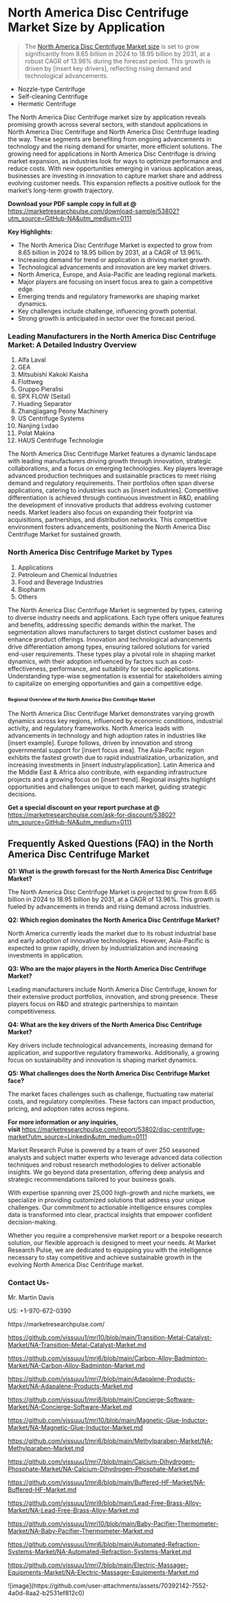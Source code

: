 <h1>North America Disc Centrifuge Market&nbsp;Size by Application</h1><blockquote><p>The <a href="https://marketresearchpulse.com/download-sample/53802?utm_source=GitHub-NA&amp;utm_medium=0111">North America Disc Centrifuge Market size</a> is set to grow significantly from 8.65 billion in 2024 to 18.95 billion by 2031, at a robust CAGR of 13.96% during the forecast period. This growth is driven by [insert key drivers], reflecting rising demand and technological advancements.</p></blockquote><ul><li>Nozzle-type Centrifuge<li> Self-cleaning Centrifuge<li> Hermetic Centrifuge</li></ul><p>The North America Disc Centrifuge market size by application reveals promising growth across several sectors, with standout applications in North America Disc Centrifuge and North America Disc Centrifuge leading the way. These segments are benefiting from ongoing advancements in technology and the rising demand for smarter, more efficient solutions. The growing need for applications in North America Disc Centrifuge is driving market expansion, as industries look for ways to optimize performance and reduce costs. With new opportunities emerging in various application areas, businesses are investing in innovation to capture market share and address evolving customer needs. This expansion reflects a positive outlook for the market’s long-term growth trajectory.</p><p><strong>Download your PDF sample copy in full at @ </strong><a href="https://marketresearchpulse.com/download-sample/53802?utm_source=GitHub-NA&amp;utm_medium=0111">https://marketresearchpulse.com/download-sample/53802?utm_source=GitHub-NA&amp;utm_medium=0111</a></p><p><strong>Key Highlights: </strong></p><ul><li>The North America Disc Centrifuge Market is expected to grow from 8.65 billion in 2024 to 18.95 billion by 2031, at a CAGR of 13.96%.</li><li>Increasing demand for trend or application is driving market growth.</li><li>Technological advancements and innovation are key market drivers.</li><li>North America, Europe, and Asia-Pacific are leading regional markets.</li><li>Major players are focusing on insert focus area to gain a competitive edge.</li><li>Emerging trends and regulatory frameworks are shaping market dynamics.</li><li>Key challenges include challenge, influencing growth potential.</li><li>Strong growth is anticipated in sector over the forecast period.</li></ul><h3>Leading Manufacturers in the North America Disc Centrifuge Market: A Detailed Industry Overview</h3><ol><li>Alfa Laval</li><li>GEA</li><li>Mitsubishi Kakoki Kaisha</li><li>Flottweg</li><li>Gruppo Pieralisi</li><li>SPX FLOW (Seital)</li><li>Huading Separator</li><li>Zhangjiagang Peony Machinery</li><li>US Centrifuge Systems</li><li>Nanjing Lvdao</li><li>Polat Makina</li><li>HAUS Centrifuge Technologie</li></ol><div class="flex max-w-full flex-col flex-grow"><div class="min-h-8 text-message flex w-full flex-col items-end gap-2 whitespace-normal break-words [.text-message+&amp;]:mt-5" dir="auto" data-message-author-role="assistant" data-message-id="fd8432e4-4910-450d-b182-61b7bfb0a01f" data-message-model-slug="gpt-4o"><div class="flex w-full flex-col gap-1 empty:hidden first:pt-[3px]"><div class="markdown prose w-full break-words dark:prose-invert light"><p>The North America Disc Centrifuge Market features a dynamic landscape with leading manufacturers driving growth through innovation, strategic collaborations, and a focus on emerging technologies. Key players leverage advanced production techniques and sustainable practices to meet rising demand and regulatory requirements. Their portfolios often span diverse applications, catering to industries such as [insert industries]. Competitive differentiation is achieved through continuous investment in R&amp;D, enabling the development of innovative products that address evolving customer needs. Market leaders also focus on expanding their footprint via acquisitions, partnerships, and distribution networks. This competitive environment fosters advancements, positioning the North America Disc Centrifuge Market for sustained growth.</p></div></div></div></div><h3>North America Disc Centrifuge Market by Types</h3><ol><li>Applications<li> Petroleum and Chemical Industries<li> Food and Beverage Industries<li> Biopharm<li> Others</li></ol><div class="flex max-w-full flex-col flex-grow"><div class="min-h-8 text-message flex w-full flex-col items-end gap-2 whitespace-normal break-words [.text-message+&amp;]:mt-5" dir="auto" data-message-author-role="assistant" data-message-id="084470be-0bb7-4664-bddf-5156b4f41249" data-message-model-slug="gpt-4o-mini"><div class="flex w-full flex-col gap-1 empty:hidden first:pt-[3px]"><div class="markdown prose w-full break-words dark:prose-invert light"><p>The North America Disc Centrifuge Market is segmented by types, catering to diverse industry needs and applications. Each type offers unique features and benefits, addressing specific demands within the market. The segmentation allows manufacturers to target distinct customer bases and enhance product offerings. Innovation and technological advancements drive differentiation among types, ensuring tailored solutions for varied end-user requirements. These types play a pivotal role in shaping market dynamics, with their adoption influenced by factors such as cost-effectiveness, performance, and suitability for specific applications. Understanding type-wise segmentation is essential for stakeholders aiming to capitalize on emerging opportunities and gain a competitive edge.</p></div></div></div></div><h3><span style="font-size: 11px;">Regional Overview of the North America Disc Centrifuge Market</span></h3><div class="flex max-w-full flex-col flex-grow"><div class="min-h-8 text-message flex w-full flex-col items-end gap-2 whitespace-normal break-words [.text-message+&amp;]:mt-5" dir="auto" data-message-author-role="assistant" data-message-id="e9038762-ce64-4e30-91c9-9bd413514231" data-message-model-slug="gpt-4o-mini"><div class="flex w-full flex-col gap-1 empty:hidden first:pt-[3px]"><div class="markdown prose w-full break-words dark:prose-invert light"><p>The North America Disc Centrifuge Market demonstrates varying growth dynamics across key regions, influenced by economic conditions, industrial activity, and regulatory frameworks. North America leads with advancements in technology and high adoption rates in industries like [insert example]. Europe follows, driven by innovation and strong governmental support for [insert focus area]. The Asia-Pacific region exhibits the fastest growth due to rapid industrialization, urbanization, and increasing investments in [insert industry/application]. Latin America and the Middle East &amp; Africa also contribute, with expanding infrastructure projects and a growing focus on [insert trend]. Regional insights highlight opportunities and challenges unique to each market, guiding strategic decisions.</p></div></div></div></div><p><strong>Get a special discount on your report purchase at @ </strong><a href="https://marketresearchpulse.com/ask-for-discount/53802?utm_source=GitHub-NA&amp;utm_medium=0111">https://marketresearchpulse.com/ask-for-discount/53802?utm_source=GitHub-NA&amp;utm_medium=0111</a></p><h2>Frequently Asked Questions (FAQ) in the North America Disc Centrifuge Market</h2><p><strong>Q1: What is the growth forecast for the North America Disc Centrifuge Market?</strong></p><p>The North America Disc Centrifuge Market is projected to grow from 8.65 billion in 2024 to 18.95 billion by 2031, at a CAGR of 13.96%. This growth is fueled by advancements in trends and rising demand across industries.</p><p><strong>Q2: Which region dominates the North America Disc Centrifuge Market?</strong></p><p>North America currently leads the market due to its robust industrial base and early adoption of innovative technologies. However, Asia-Pacific is expected to grow rapidly, driven by industrialization and increasing investments in application.</p><p><strong>Q3: Who are the major players in the North America Disc Centrifuge Market?</strong></p><p>Leading manufacturers include North America Disc Centrifuge, known for their extensive product portfolios, innovation, and strong presence. These players focus on R&amp;D and strategic partnerships to maintain competitiveness.</p><p><strong>Q4: What are the key drivers of the North America Disc Centrifuge Market?</strong></p><p>Key drivers include technological advancements, increasing demand for application, and supportive regulatory frameworks. Additionally, a growing focus on sustainability and innovation is shaping market dynamics.</p><p><strong>Q5: What challenges does the North America Disc Centrifuge Market face?</strong></p><p>The market faces challenges such as challenge, fluctuating raw material costs, and regulatory complexities. These factors can impact production, pricing, and adoption rates across regions.</p><p><strong>For more information or any inquiries, visit&nbsp;</strong><a href="https://marketresearchpulse.com/report/53802/disc-centrifuge-market?utm_source=Linkedin&utm_medium=0111">https://marketresearchpulse.com/report/53802/disc-centrifuge-market?utm_source=Linkedin&utm_medium=0111</a></p><p>Market Research Pulse is powered by a team of over 250 seasoned analysts and subject matter experts who leverage advanced data collection techniques and robust research methodologies to deliver actionable insights. We go beyond data presentation, offering deep analysis and strategic recommendations tailored to your business goals.</p><p>With expertise spanning over 25,000 high-growth and niche markets, we specialize in providing customized solutions that address your unique challenges. Our commitment to actionable intelligence ensures complex data is transformed into clear, practical insights that empower confident decision-making.</p><p>Whether you require a comprehensive market report or a bespoke research solution, our flexible approach is designed to meet your needs. At Market Research Pulse, we are dedicated to equipping you with the intelligence necessary to stay competitive and achieve sustainable growth in the evolving North America Disc Centrifuge market.</p><h3><strong>Contact Us-</strong></h3><p>Mr. Martin Davis</p><p>US: +1-970-672-0390</p><p>https://marketresearchpulse.com/</p><p><a href="https://github.com/vissuuu1/mri10/blob/main/Transition-Metal-Catalyst-Market/NA-Transition-Metal-Catalyst-Market.md">https://github.com/vissuuu1/mri10/blob/main/Transition-Metal-Catalyst-Market/NA-Transition-Metal-Catalyst-Market.md</a></p><p><a href="https://github.com/vissuuu1/mri6/blob/main/Carbon-Alloy-Badminton-Market/NA-Carbon-Alloy-Badminton-Market.md">https://github.com/vissuuu1/mri6/blob/main/Carbon-Alloy-Badminton-Market/NA-Carbon-Alloy-Badminton-Market.md</a></p><p><a href="https://github.com/vissuuu1/mri7/blob/main/Adapalene-Products-Market/NA-Adapalene-Products-Market.md">https://github.com/vissuuu1/mri7/blob/main/Adapalene-Products-Market/NA-Adapalene-Products-Market.md</a></p><p><a href="https://github.com/vissuuu1/mri8/blob/main/Concierge-Software-Market/NA-Concierge-Software-Market.md">https://github.com/vissuuu1/mri8/blob/main/Concierge-Software-Market/NA-Concierge-Software-Market.md</a></p><p><a href="https://github.com/vissuuu1/mri10/blob/main/Magnetic-Glue-Inductor-Market/NA-Magnetic-Glue-Inductor-Market.md">https://github.com/vissuuu1/mri10/blob/main/Magnetic-Glue-Inductor-Market/NA-Magnetic-Glue-Inductor-Market.md</a></p><p><a href="https://github.com/vissuuu1/mri6/blob/main/Methylparaben-Market/NA-Methylparaben-Market.md">https://github.com/vissuuu1/mri6/blob/main/Methylparaben-Market/NA-Methylparaben-Market.md</a></p><p><a href="https://github.com/vissuuu1/mri7/blob/main/Calcium-Dihydrogen-Phosphate-Market/NA-Calcium-Dihydrogen-Phosphate-Market.md">https://github.com/vissuuu1/mri7/blob/main/Calcium-Dihydrogen-Phosphate-Market/NA-Calcium-Dihydrogen-Phosphate-Market.md</a></p><p><a href="https://github.com/vissuuu1/mri8/blob/main/Buffered-HF-Market/NA-Buffered-HF-Market.md">https://github.com/vissuuu1/mri8/blob/main/Buffered-HF-Market/NA-Buffered-HF-Market.md</a></p><p><a href="https://github.com/vissuuu1/mri9/blob/main/Lead-Free-Brass-Alloy-Market/NA-Lead-Free-Brass-Alloy-Market.md">https://github.com/vissuuu1/mri9/blob/main/Lead-Free-Brass-Alloy-Market/NA-Lead-Free-Brass-Alloy-Market.md</a></p><p><a href="https://github.com/vissuuu1/mri10/blob/main/Baby-Pacifier-Thermometer-Market/NA-Baby-Pacifier-Thermometer-Market.md">https://github.com/vissuuu1/mri10/blob/main/Baby-Pacifier-Thermometer-Market/NA-Baby-Pacifier-Thermometer-Market.md</a></p><p><a href="https://github.com/vissuuu1/mri6/blob/main/Automated-Refraction-Systems-Market/NA-Automated-Refraction-Systems-Market.md">https://github.com/vissuuu1/mri6/blob/main/Automated-Refraction-Systems-Market/NA-Automated-Refraction-Systems-Market.md</a></p><p><a href="https://github.com/vissuuu1/mri7/blob/main/Electric-Massager-Equipments-Market/NA-Electric-Massager-Equipments-Market.md">https://github.com/vissuuu1/mri7/blob/main/Electric-Massager-Equipments-Market/NA-Electric-Massager-Equipments-Market.md</a></p>
![image](https://github.com/user-attachments/assets/70392142-7552-4a0d-8aa2-b2531ef812c0)
